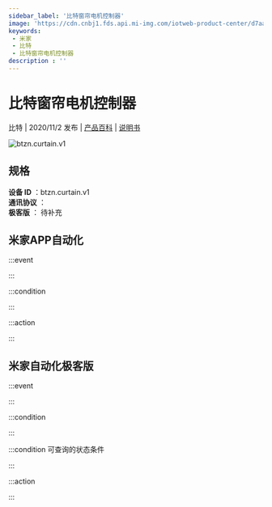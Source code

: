 ```yaml
---
sidebar_label: '比特窗帘电机控制器'
image: 'https://cdn.cnbj1.fds.api.mi-img.com/iotweb-product-center/d7aa06ff75a95bc4263f6c2c8a2394f4_窗帘电机1.png?GalaxyAccessKeyId=AKVGLQWBOVIRQ3XLEW&Expires=9223372036854775807&Signature=GmsmPCF1WciKXg5OWXrZmK6grwk='
keywords: 
 - 米家
 - 比特
 - 比特窗帘电机控制器
description : ''
---
```

# 比特窗帘电机控制器

比特 | 2020/11/2 发布 | [产品百科](https://home.mi.com/webapp/content/baike/product/index.html?model=btzn.curtain.v1/) | [说明书](https://home.mi.com/views/introduction.html?model=btzn.curtain.v1&region=cn)

![btzn.curtain.v1](https://cdn.cnbj1.fds.api.mi-img.com/iotweb-product-center/d7aa06ff75a95bc4263f6c2c8a2394f4_窗帘电机1.png?GalaxyAccessKeyId=AKVGLQWBOVIRQ3XLEW&Expires=9223372036854775807&Signature=GmsmPCF1WciKXg5OWXrZmK6grwk=)

## 规格  
> 
**设备 ID** ：btzn.curtain.v1  
**通讯协议** ：  
**极客版**  ： 待补充 


## 米家APP自动化  

:::event  

:::

:::condition  

:::

:::action   

:::

## 米家自动化极客版  

:::event  

:::

:::condition  

:::

:::condition 可查询的状态条件  

:::

:::action  

:::

        
